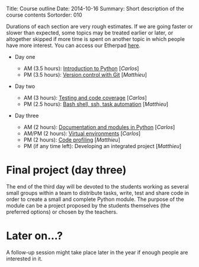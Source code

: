 Title: Course outline
Date: 2014-10-16
Summary: Short description of the course contents
Sortorder: 010

Durations of each section are very rough estimates. If we are going faster or
slower than expected, some topics may be treated earlier or later, or
altogether skipped if more time is spent on another topic in which people have
more interest. You can access our Etherpad
[here](https://etherpad.fr/p/turku-course-2015).

- Day one
    + AM (3.5 hours): [Introduction to Python](https://github.com/mdjbru-teaching-material/turku_course/blob/master/course-material/introduction-to-python/intro_python.md) [*Carlos*]
    + PM (3.5 hours): [Version control with Git](https://github.com/mdjbru-teaching-material/turku_course/blob/master/course-material/version-control-with-git/intro-git.org) [*Matthieu*]

- Day two
    + AM (3 hours): [Testing and code coverage](https://github.com/mdjbru-teaching-material/turku_course/blob/master/course-material/testing-and-code-coverage/testing.md) [*Carlos*]
    + PM (2.5 hours): [Bash shell, ssh, task automation](https://github.com/mdjbru-teaching-material/turku_course/raw/master/course-material/bash-shell-ssh-make/bash-shell-ssh-make-presentation.pdf) [*Matthieu*]

- Day three
    + AM (2 hours): [Documentation and modules in Python](https://github.com/mdjbru-teaching-material/turku_course/blob/master/course-material/documentation/README.md) [*Carlos*]
    + AM/PM (2 hours): [Virtual environments]() [*Carlos*]
	+ PM (2 hours): [Code profiling](https://github.com/mdjbru-teaching-material/turku_course/blob/master/course-material/debugging-code-profiling/debugging-code-profiling.org) [*Matthieu*]
    + PM (if any time left): Developing an integrated project [*Matthieu*]

# Final project (day three)

The end of the third day will be devoted to the students working as several
small groups within a team to distribute tasks, write, test and share code in
order to create a small and complete Python module. The purpose of the module
can be a project proposed by the students themselves (the preferred options) or
chosen by the teachers.

# Later on...?

A follow-up session might take place later in the year if enough people are
interested in it.
